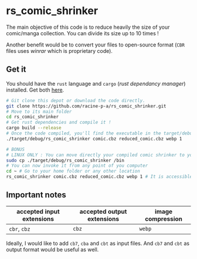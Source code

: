 # rs_comic_shrinker

The main objective of this code is to reduce heavily the size of your comic/manga collection. You can divide its size
up to 10 times !

Another benefit would be to convert your files to open-source format (`CBR` files uses *winrar* which is proprietary
code).

## Get it

You should have the `rust` language and `cargo` (*rust dependancy manager*) installed. Get both
[here](https://www.rust-lang.org/fr/).

```bash
# Git clone this depot or download the code directly.
git clone https://github.com/racine-p-a/rs_comic_shrinker.git
# Move to its main folder
cd rs_comic_shrinker
# Get rust dependencies and compile it !
cargo build --release
# Once the code compiled, you'll find the executable in the target/debug folder. Now, you can use it as you want.
./target/debug/rs_comic_shrinker comic.cbz reduced_comic.cbz webp 1

# BONUS
# LINUX ONLY : You can move directly your compiled comic shrinker to your path
sudo cp ./target/debug/rs_comic_shrinker /bin
# You can now invoke it from any point of you computer
cd ~ # Go to your home folder or any other location
rs_comic_shrinker comic.cbz reduced_comic.cbz webp 1 # It is accessible here
```

## Important notes

| accepted input extensions  | accepted output extensions | image compression|
|----------------------------|----------------------------|---|
| `cbr`, `cbz` | `cbz` |`webp`|

Ideally, I would like to add `cb7`, `cba` and `cbt` as input files. And `cb7` and `cbt` as output format would be
useful as well.